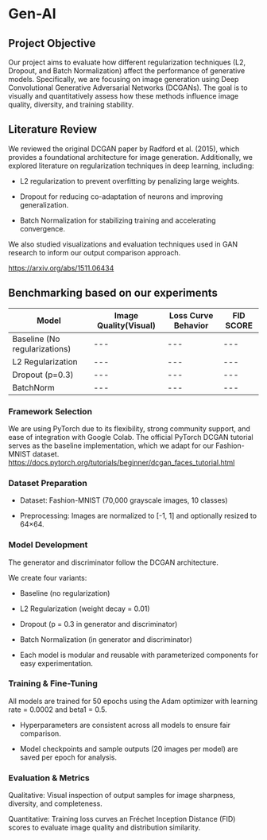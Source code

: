 # Gen-AI

## Project Objective
Our project aims to evaluate how different regularization techniques (L2, Dropout, and Batch Normalization) affect the performance of generative models. Specifically, we are focusing on image generation using Deep Convolutional Generative Adversarial Networks (DCGANs). The goal is to visually and quantitatively assess how these methods influence image quality, diversity, and training stability.



## Literature Review

We reviewed the original DCGAN paper by Radford et al. (2015), which provides a foundational architecture for image generation. Additionally, we explored literature on regularization techniques in deep learning, including:

- L2 regularization to prevent overfitting by penalizing large weights.

- Dropout for reducing co-adaptation of neurons and improving generalization.

- Batch Normalization for stabilizing training and accelerating convergence.

We also studied visualizations and evaluation techniques used in GAN research to inform our output comparison approach.

https://arxiv.org/abs/1511.06434


## Benchmarking based on our experiments
| Model | Image Quality(Visual) | Loss Curve Behavior | FID SCORE |
|---|---|---|---|
|Baseline (No regularizations)|---|---|---|
|L2 Regularization|---|---|---|
|Dropout (p=0.3)|---|---|---|
|BatchNorm|---|---|---|




### Framework Selection
We are using PyTorch due to its flexibility, strong community support, and ease of integration with Google Colab. The official PyTorch DCGAN tutorial serves as the baseline implementation, which we adapt for our Fashion-MNIST dataset.
https://docs.pytorch.org/tutorials/beginner/dcgan_faces_tutorial.html

### Dataset Preparation
- Dataset: Fashion-MNIST (70,000 grayscale images, 10 classes)

- Preprocessing: Images are normalized to [-1, 1] and optionally resized to 64×64.

### Model Development
The generator and discriminator follow the DCGAN architecture.

We create four variants:

- Baseline (no regularization)

- L2 Regularization (weight decay = 0.01)

- Dropout (p = 0.3 in generator and discriminator)

- Batch Normalization (in generator and discriminator)

- Each model is modular and reusable with parameterized components for easy experimentation.


### Training & Fine-Tuning
All models are trained for 50 epochs using the Adam optimizer with learning rate = 0.0002 and beta1 = 0.5.

- Hyperparameters are consistent across all models to ensure fair comparison.

- Model checkpoints and sample outputs (20 images per model) are saved per epoch for analysis.


### Evaluation & Metrics
Qualitative: Visual inspection of output samples for image sharpness, diversity, and completeness.

Quantitative: Training loss curves an Fréchet Inception Distance (FID) scores to evaluate image quality and distribution similarity.


